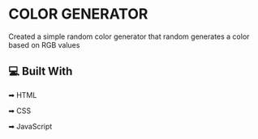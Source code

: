 # COLOR GENERATOR

Created a simple random color generator that random generates a color based on RGB values

## 💻 Built With

➡ HTML

➡ CSS

➡ JavaScript
